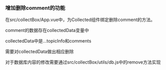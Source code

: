 ### 增加删除comment的功能

在src/collectBox/App.vue中，为Collected组件绑定删除comment的方法。

comment的数据存在collectedData变量中

collectedData中是...topicInfo和comments

需要对collectedData做出相应删除

对于数据库内容的修改需要通过src/collectBox/utils/db.js中的remove方法实现